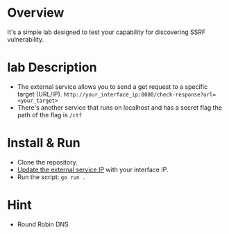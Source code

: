 # Overview
It's a simple lab designed to test your capability for discovering SSRF vulnerability.

# lab Description
- The external service allows you to send a get request to a specific target (URL/IP). `http://your_interface_ip:8080/check-response?url=<your_target>`
- There's another service that runs on localhost and has a secret flag the path of the flag is `/ctf`

# Install & Run
- Clone the repository.
- [Update the external service IP]([https://www.google.com](https://github.com/bassammaged/gorobindns/blob/master/external.go#L17)https://github.com/bassammaged/gorobindns/blob/master/external.go#L17) with your interface IP.
- Run the script: `go run .`

# Hint
- Round Robin DNS
